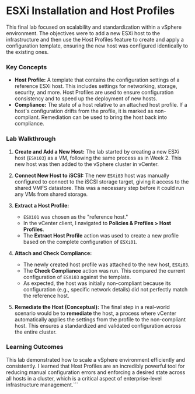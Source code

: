 # ESXi Installation and Host Profiles

This final lab focused on scalability and standardization within a vSphere environment. The objectives were to add a new ESXi host to the infrastructure and then use the Host Profiles feature to create and apply a configuration template, ensuring the new host was configured identically to the existing ones.

### Key Concepts
*   **Host Profile:** A template that contains the configuration settings of a reference ESXi host. This includes settings for networking, storage, security, and more. Host Profiles are used to ensure configuration consistency and to speed up the deployment of new hosts.
*   **Compliance:** The state of a host relative to an attached host profile. If a host's configuration drifts from the profile, it is marked as non-compliant. Remediation can be used to bring the host back into compliance.

### Lab Walkthrough

1.  **Create and Add a New Host:** The lab started by creating a new ESXi host (`ESXi03`) as a VM, following the same process as in Week 2. This new host was then added to the vSphere cluster in vCenter.

2.  **Connect New Host to iSCSI:** The new `ESXi03` host was manually configured to connect to the iSCSI storage target, giving it access to the shared VMFS datastore. This was a necessary step before it could run any VMs from shared storage.

3.  **Extract a Host Profile:**
    *   `ESXi01` was chosen as the "reference host."
    *   In the vCenter client, I navigated to **Policies & Profiles > Host Profiles**.
    *   The **Extract Host Profile** action was used to create a new profile based on the complete configuration of `ESXi01`.

4.  **Attach and Check Compliance:**
    *   The newly created host profile was attached to the new host, `ESXi03`.
    *   The **Check Compliance** action was run. This compared the current configuration of `ESXi03` against the template.
    *   As expected, the host was initially non-compliant because its configuration (e.g., specific network details) did not perfectly match the reference host.

5.  **Remediate the Host (Conceptual):** The final step in a real-world scenario would be to **remediate** the host, a process where vCenter automatically applies the settings from the profile to the non-compliant host. This ensures a standardized and validated configuration across the entire cluster.

### Learning Outcomes
This lab demonstrated how to scale a vSphere environment efficiently and consistently. I learned that Host Profiles are an incredibly powerful tool for reducing manual configuration errors and enforcing a desired state across all hosts in a cluster, which is a critical aspect of enterprise-level infrastructure management.```
